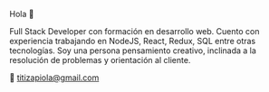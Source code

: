 Hola 👋


Full Stack Developer con formación en desarrollo web. Cuento con experiencia trabajando en NodeJS, React, Redux, SQL entre otras tecnologías. Soy una persona pensamiento creativo, inclinada a la resolución de problemas y orientación al cliente.

📧 titizapiola@gmail.com
